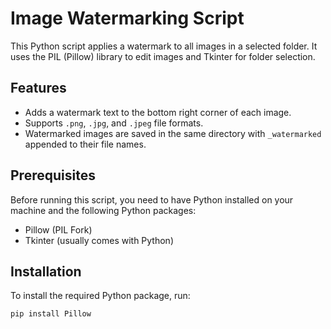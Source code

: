 # Image Watermarking Script

This Python script applies a watermark to all images in a selected folder. It uses the PIL (Pillow) library to edit images and Tkinter for folder selection.

## Features

- Adds a watermark text to the bottom right corner of each image.
- Supports `.png`, `.jpg`, and `.jpeg` file formats.
- Watermarked images are saved in the same directory with `_watermarked` appended to their file names.

## Prerequisites

Before running this script, you need to have Python installed on your machine and the following Python packages:
- Pillow (PIL Fork)
- Tkinter (usually comes with Python)

## Installation

To install the required Python package, run:

```bash
pip install Pillow
